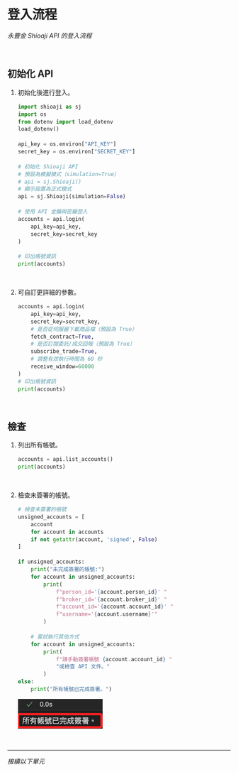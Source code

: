 # 登入流程

_永豐金 Shioaji API 的登入流程_

<br>

## 初始化 API

1. 初始化後進行登入。

    ```python
    import shioaji as sj
    import os
    from dotenv import load_dotenv
    load_dotenv()

    api_key = os.environ["API_KEY"]
    secret_key = os.environ["SECRET_KEY"]

    # 初始化 Shioaji API
    # 預設為模擬模式（simulation=True）
    # api = sj.Shioaji()
    # 顯示設置為正式模式
    api = sj.Shioaji(simulation=False)

    # 使用 API 金鑰與密鑰登入
    accounts = api.login(
        api_key=api_key,
        secret_key=secret_key
    )

    # 印出帳號資訊
    print(accounts)
    ```

<br>

2. 可自訂更詳細的參數。

    ```python
    accounts = api.login(
        api_key=api_key,
        secret_key=secret_key,
        # 是否從伺服器下載商品檔（預設為 True）
        fetch_contract=True,
        # 是否訂閱委託/成交回報（預設為 True）
        subscribe_trade=True,
        # 調整有效執行時間為 60 秒
        receive_window=60000
    )
    # 印出帳號資訊
    print(accounts)
    ```

<br>

## 檢查

1. 列出所有帳號。

    ```python
    accounts = api.list_accounts()
    print(accounts)
    ```

<br>

2. 檢查未簽署的帳號。

    ```python
    # 檢查未簽署的帳號
    unsigned_accounts = [
        account 
        for account in accounts 
        if not getattr(account, 'signed', False)
    ]

    if unsigned_accounts:
        print("未完成簽署的帳號:")
        for account in unsigned_accounts:
            print(
                f"person_id='{account.person_id}' "
                f"broker_id='{account.broker_id}' "
                f"account_id='{account.account_id}' "
                f"username='{account.username}'"
            )

        # 嘗試執行其他方式
        for account in unsigned_accounts:
            print(
                f"請手動簽署帳號 {account.account_id} "
                "或檢查 API 文件。"
            )
    else:
        print("所有帳號已完成簽署。")
    ```

    ![](images/img_18.png)

<br>

___

_接續以下單元_